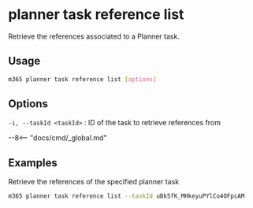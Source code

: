 # planner task reference list

Retrieve the references associated to a Planner task.

## Usage

```sh
m365 planner task reference list [options]
```

## Options

`-i, --taskId <taskId>`
: ID of the task to retrieve references from

--8<-- "docs/cmd/_global.md"

## Examples

Retrieve the references of the specified planner task

```sh
m365 planner task reference list --taskId uBk5fK_MHkeyuPYlCo4OFpcAM
```
